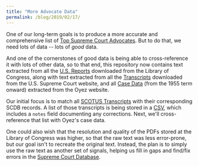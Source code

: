 ```yaml
---
title: "More Advocate Data"
permalink: /blog/2019/02/17/
---
```


One of our long-term goals is to produce a more accurate and
comprehensive list of [Top Supreme Court Advocates](/advocates/top100).
But to do that, we need lots of data -- lots of *good* data.

And one of the cornerstones of good data is being able to cross-reference it with
lots of other data, so to that end, this repository now contains text extracted from all the
[U.S. Reports](https://github.com/jeffpar/lonedissent/tree/master/sources/loc/volumes)
downloaded from the Library of Congress, along with text extracted from all the
[Transcripts](https://github.com/jeffpar/lonedissent/tree/master/sources/scotus/transcripts)
downloaded from the U.S. Supreme Court website, and all
[Case Data](https://github.com/jeffpar/lonedissent/tree/master/sources/oyez/cases)
(from the 1955 term onward) extracted from the Oyez website.

Our initial focus is to match all [SCOTUS Transcripts](/transcripts/scotus) with their
corresponding SCDB records.  A list of those transcripts is being stored in a
[CSV](/sources/ld/transcripts.csv), which includes a `notes` field documenting any corrections.
Next, we'll cross-reference that list with Oyez's case data.

One could also wish that the resolution and quality of the PDFs stored at the
Library of Congress was higher, so that the raw text was less error-prone, but our goal
isn't to recreate the original text.  Instead, the plan is to simply use the raw text
as another set of signals, helping us fill in gaps and find/fix errors in the
[Supreme Court Database](/blog/2019/02/18/).
